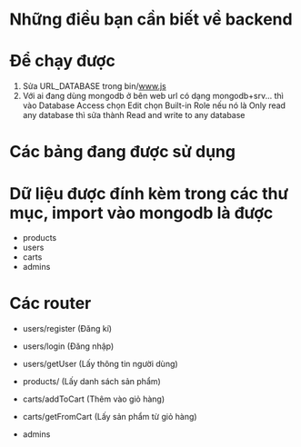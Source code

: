 # Những điều bạn cần biết về backend

# Để chạy được
1. Sửa URL_DATABASE trong bin/www.js
2. Với ai đang dùng mongodb ở bên web url có dạng mongodb+srv... thì vào Database Access chọn Edit chọn Built-in Role nếu nó là Only read any database thì sửa thành Read and write to any database

# Các bảng đang được sử dụng
# Dữ liệu được đính kèm trong các thư mục, import vào mongodb là được
- products
- users
- carts
- admins

# Các router
- users/register (Đăng kí)
- users/login (Đăng nhập)
- users/getUser (Lấy thông tin người dùng)

- products/ (Lấy danh sách sản phẩm)
- carts/addToCart (Thêm vào giỏ hàng)
- carts/getFromCart (Lấy sản phẩm từ giỏ hàng)
- admins


